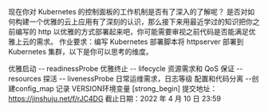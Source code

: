 现在你对 Kubernetes 的控制面板的工作机制是否有了深入的了解呢？
是否对如何构建一个优雅的云上应用有了深刻的认识，那么接下来用最近学过的知识把你之前编写的 http 以优雅的方式部署起来吧，你可能需要审视之前代码是否能满足优雅上云的需求。
作业要求：编写 Kubernetes 部署脚本将 httpserver 部署到 Kubernetes 集群，以下是你可以思考的维度。

优雅启动 -- readinessProbe
优雅终止 -- lifecycle
资源需求和 QoS 保证 --resources
探活 -- livenessProbe
日常运维需求，日志等级
配置和代码分离 --创建config_map 记录 VERSION环境变量
[strong_begin] 提交地址： https://jinshuju.net/f/rJC4DG
截止日期：2022 年 4 月 10 日 23:59
